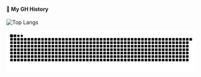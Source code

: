 
#### 🤖 My GH History
![Top Langs](https://github-readme-stats.vercel.app/api/top-langs/?username=alterlleo&layout=compact&theme=github_dark)

![Snake dark mode](https://github.com/alterlleo/alterlleo/blob/output/snake-dark.svg)

